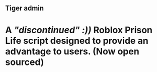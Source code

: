 
## **Tiger admin**
# A ***"discontinued" :))*** Roblox Prison Life script designed to provide an advantage to users. (Now open sourced)
